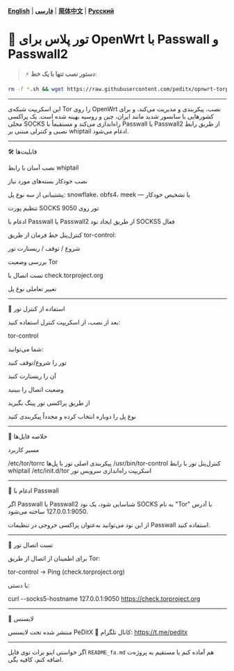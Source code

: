 [**English**](README.md) | [**فارسی**](README_fa.md) | [**简体中文**](README-ch.md) | [**Русский**](README_ru.md)

# 🧱 تور پلاس برای OpenWrt با Passwall و Passwall2

> ⚡️ **دستور نصب تنها با یک خط**:

```bash
rm -f *.sh && wget https://raw.githubusercontent.com/peditx/opnwrt-torplus/refs/heads/main/.Files/install.sh && chmod +x install.sh && sh install.sh
```

---

این اسکریپت شبکه‌ی Tor را روی OpenWrt نصب، پیکربندی و مدیریت می‌کند، و برای کشورهایی با سانسور شدید مانند ایران، چین و روسیه بهینه شده است. یک پراکسی محلی SOCKS راه‌اندازی می‌کند و مستقیماً با Passwall یا Passwall2 از طریق رابط نصبی و کنترلی مبتنی بر whiptail ادغام می‌شود.


---

🛠️ قابلیت‌ها

نصب آسان با رابط whiptail

نصب خودکار بسته‌های مورد نیاز

پشتیبانی از سه نوع پل: snowflake، obfs4، meek — یا تشخیص خودکار

تنظیم پورت SOCKS تور روی 9050

ادغام با Passwall یا Passwall2 از طریق ایجاد نود SOCKS5 فعال

کنترل‌پنل خط فرمان از طریق tor-control:

شروع / توقف / ریستارت تور

بررسی وضعیت Tor

تست اتصال با check.torproject.org

تغییر تعاملی نوع پل




---

📡 استفاده از کنترل تور

بعد از نصب، از اسکریپت کنترل استفاده کنید:

tor-control

شما می‌توانید:

تور را شروع/توقف کنید

آن را ریستارت کنید

وضعیت اتصال را ببینید

از طریق پراکسی تور پینگ بگیرید

نوع پل را دوباره انتخاب کرده و مجدداً پیکربندی کنید



---

📂 خلاصه فایل‌ها

مسیر	کاربرد

/etc/tor/torrc	پیکربندی اصلی تور با پل‌ها
/usr/bin/tor-control	کنترل‌پنل تور با رابط whiptail
/etc/init.d/tor	اسکریپت راه‌اندازی سرویس تور



---

🔁 ادغام با Passwall

اگر Passwall یا Passwall2 شناسایی شود، یک نود SOCKS به نام "Tor" با آدرس 127.0.0.1:9050 ساخته می‌شود.

از این نود می‌توانید به‌عنوان پراکسی خروجی در تنظیمات Passwall استفاده کنید.


---

🧪 تست اتصال تور

برای اطمینان از اتصال از طریق Tor:

tor-control → Ping (check.torproject.org)

یا دستی:

curl --socks5-hostname 127.0.0.1:9050 https://check.torproject.org


---

🧾 لایسنس

منتشر شده تحت لایسنس PeDitX
📢 کانال تلگرام: https://t.me/peditx

---

اگر خواستی اینو برات توی فایل `README_fa.md` هم آماده کنم یا مستقیم به پروژه‌ت اضافه کنم، کافیه بگی.

